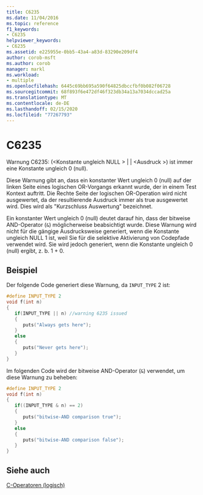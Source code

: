 ```yaml
---
title: C6235
ms.date: 11/04/2016
ms.topic: reference
f1_keywords:
- C6235
helpviewer_keywords:
- C6235
ms.assetid: e225955e-0bb5-43a4-a83d-83290e209df4
author: corob-msft
ms.author: corob
manager: markl
ms.workload:
- multiple
ms.openlocfilehash: 6445c69bb695a590f64825dbccfbf0b082f06728
ms.sourcegitcommit: 68f893f6e472df46f323db34a13a7034dccad25a
ms.translationtype: MT
ms.contentlocale: de-DE
ms.lasthandoff: 02/15/2020
ms.locfileid: "77267793"
---
```

# <a name="c6235"></a>C6235
Warnung C6235: (\<Konstante ungleich NULL > &#124; &#124; \<Ausdruck >) ist immer eine Konstante ungleich 0 (null).

 Diese Warnung gibt an, dass ein konstanter Wert ungleich 0 (null) auf der linken Seite eines logischen OR-Vorgangs erkannt wurde, der in einem Test Kontext auftritt. Die Rechte Seite der logischen OR-Operation wird nicht ausgewertet, da der resultierende Ausdruck immer als true ausgewertet wird. Dies wird als "Kurzschluss Auswertung" bezeichnet.

 Ein konstanter Wert ungleich 0 (null) deutet darauf hin, dass der bitweise AND-Operator (`&`) möglicherweise beabsichtigt wurde. Diese Warnung wird nicht für die gängige Ausdrucksweise generiert, wenn die Konstante ungleich NULL 1 ist, weil Sie für die selektive Aktivierung von Codepfade verwendet wird. Sie wird jedoch generiert, wenn die Konstante ungleich 0 (null) ergibt, z. b. 1 + 0.

## <a name="example"></a>Beispiel
 Der folgende Code generiert diese Warnung, da `INPUT_TYPE` 2 ist:

```cpp
#define INPUT_TYPE 2
void f(int n)
{
   if(INPUT_TYPE || n) //warning 6235 issued
   {
      puts("Always gets here");
   }
   else
   {
      puts("Never gets here");
   }
}
```

 Im folgenden Code wird der bitweise AND-Operator (`&`) verwendet, um diese Warnung zu beheben:

```cpp
#define INPUT_TYPE 2
void f(int n)
{
   if((INPUT_TYPE & n) == 2)
   {
      puts("bitwise-AND comparison true");
   }
   else
   {
      puts("bitwise-AND comparison false");
   }
}
```

## <a name="see-also"></a>Siehe auch
 [C-Operatoren (logisch)](/cpp/c-language/c-logical-operators)
